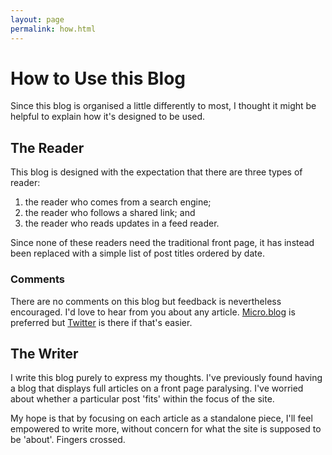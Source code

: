 ```yaml
---
layout: page
permalink: how.html
---
```


# How to Use this Blog

Since this blog is organised a little differently to most, I thought it might be helpful to explain how it's designed to be used.

## The Reader

This blog is designed with the expectation that there are three types of reader:

1. the reader who comes from a search engine;
2. the reader who follows a shared link; and
3. the reader who reads updates in a feed reader.

Since none of these readers need the traditional front page, it has instead been replaced with a simple list of post titles ordered by date.

### Comments

There are no comments on this blog but feedback is nevertheless encouraged. I'd love to hear from you about any article. [Micro.blog][mba] is preferred but [Twitter][ta] is there if that's easier.

[mba]: https://micro.blog/pyrmont
[ta]: https://twitter.com/pyrmont

## The Writer

I write this blog purely to express my thoughts. I've previously found having a blog that displays full articles on a front page paralysing. I've worried about whether a particular post 'fits' within the focus of the site.

My hope is that by focusing on each article as a standalone piece, I'll feel empowered to write more, without concern for what the site is supposed to be 'about'. Fingers crossed.
